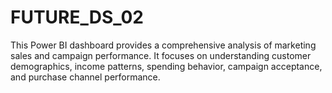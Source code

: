 # FUTURE_DS_02
This Power BI dashboard provides a comprehensive analysis of marketing sales and campaign performance. It focuses on understanding customer demographics, income patterns, spending behavior, campaign acceptance, and purchase channel performance.
